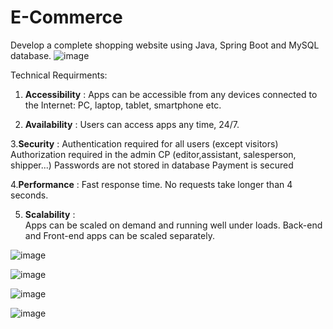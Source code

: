 # E-Commerce
Develop a complete shopping website using Java, Spring Boot and MySQL database.
![image](https://user-images.githubusercontent.com/47048100/183396984-bf1ff4e3-6d32-40dd-b338-645e77aa3297.png)

Technical Requirments:

1. **Accessibility** : 
                 Apps can be accessible from any devices connected to the Internet: PC, laptop, tablet, smartphone etc.
          
2. **Availability** :
                Users can access apps any time, 24/7.
          
3.**Security** :
            Authentication required for all users (except visitors)
            Authorization required in the admin CP (editor,assistant, salesperson, shipper...)
            Passwords are not stored in database
            Payment is secured
        
4.**Performance** :
              Fast response time.
              No requests take longer than 4 seconds.
          
5. **Scalability** :          
                Apps can be scaled on demand and running well under loads.
                Back-end and Front-end apps can be scaled separately.





![image](https://user-images.githubusercontent.com/47048100/183399266-cd6d16e3-c1b6-44af-b9f9-bd8b79476b0a.png)


![image](https://user-images.githubusercontent.com/47048100/183403299-6cbf214f-348e-4f38-8c3c-fb6caed7aed8.png)


![image](https://user-images.githubusercontent.com/47048100/183400136-ee9894d7-ac2c-4d0e-af24-9d2977279277.png)


![image](https://user-images.githubusercontent.com/47048100/183403117-614e8c24-4449-4ca5-b6f4-680785ce7c55.png)

